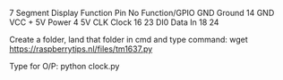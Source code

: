 7 Segment Display    Function        Pin No      Function/GPIO
GND                    Ground           14            GND
VCC                  + 5V Power          4            5V
CLK                    Clock            16            23
DI0                  Data In            18            24

Create a folder, land that folder in cmd and type command:
wget https://raspberrytips.nl/files/tm1637.py

Type for O/P: python clock.py
